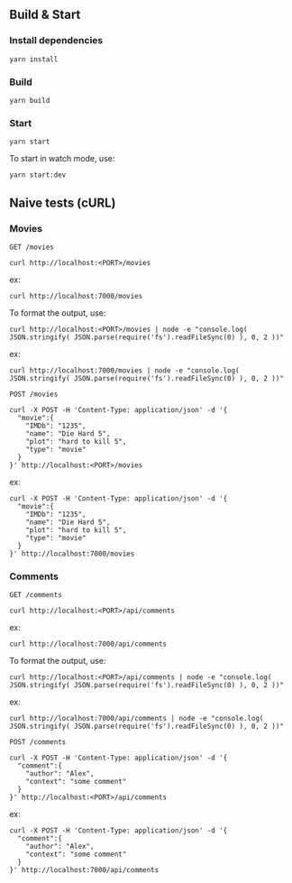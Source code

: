 ## Build & Start

### Install dependencies

`yarn install`

### Build

`yarn build`

### Start

`yarn start`

To start in watch mode, use: 

`yarn start:dev` 

## Naive tests (cURL)

### Movies

`GET /movies`

```
curl http://localhost:<PORT>/movies
```
ex:
```
curl http://localhost:7000/movies
```

To format the output, use:

```
curl http://localhost:<PORT>/movies | node -e "console.log( JSON.stringify( JSON.parse(require('fs').readFileSync(0) ), 0, 2 ))"
```
ex:
```
curl http://localhost:7000/movies | node -e "console.log( JSON.stringify( JSON.parse(require('fs').readFileSync(0) ), 0, 2 ))"
```

`POST /movies`

```
curl -X POST -H 'Content-Type: application/json' -d '{
  "movie":{
    "IMDb": "1235",
    "name": "Die Hard 5",
    "plot": "hard to kill 5",
    "type": "movie"
  }
}' http://localhost:<PORT>/movies
```
ex:
```
curl -X POST -H 'Content-Type: application/json' -d '{
  "movie":{
    "IMDb": "1235",
    "name": "Die Hard 5",
    "plot": "hard to kill 5",
    "type": "movie"
  }
}' http://localhost:7000/movies
```

### Comments

`GET /comments`

```
curl http://localhost:<PORT>/api/comments
```
ex:
```
curl http://localhost:7000/api/comments
```

To format the output, use:

```
curl http://localhost:<PORT>/api/comments | node -e "console.log( JSON.stringify( JSON.parse(require('fs').readFileSync(0) ), 0, 2 ))"
```
ex:
```
curl http://localhost:7000/api/comments | node -e "console.log( JSON.stringify( JSON.parse(require('fs').readFileSync(0) ), 0, 2 ))"
```

`POST /comments`

```
curl -X POST -H 'Content-Type: application/json' -d '{
  "comment":{
    "author": "Alex",
    "context": "some comment"
  }
}' http://localhost:<PORT>/api/comments
```
ex:
```
curl -X POST -H 'Content-Type: application/json' -d '{
  "comment":{
    "author": "Alex",
    "context": "some comment"
  }
}' http://localhost:7000/api/comments
```
